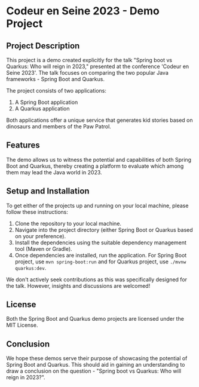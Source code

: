 # Codeur en Seine 2023 - Demo Project

## Project Description

This project is a demo created explicitly for the talk "Spring boot vs Quarkus: Who will reign in 2023," presented at the conference 'Codeur en Seine 2023'. The talk focuses on comparing the two popular Java frameworks - Spring Boot and Quarkus.

The project consists of two applications:

1. A Spring Boot application
2. A Quarkus application

Both applications offer a unique service that generates kid stories based on dinosaurs and members of the Paw Patrol.

## Features

The demo allows us to witness the potential and capabilities of both Spring Boot and Quarkus, thereby creating a platform to evaluate which among them may lead the Java world in 2023.

## Setup and Installation

To get either of the projects up and running on your local machine, please follow these instructions:

1. Clone the repository to your local machine.
2. Navigate into the project directory (either Spring Boot or Quarkus based on your preference).
3. Install the dependencies using the suitable dependency management tool (Maven or Gradle).
4. Once dependencies are installed, run the application. For Spring Boot project, use `mvn spring-boot:run` and for Quarkus project, use `./mvnw quarkus:dev`.

We don't actively seek contributions as this was specifically designed for the talk. However, insights and discussions are welcomed!

## License

Both the Spring Boot and Quarkus demo projects are licensed under the MIT License.

## Conclusion

We hope these demos serve their purpose of showcasing the potential of Spring Boot and Quarkus. This should aid in gaining an understanding to draw a conclusion on the question - "Spring boot vs Quarkus: Who will reign in 2023?".
